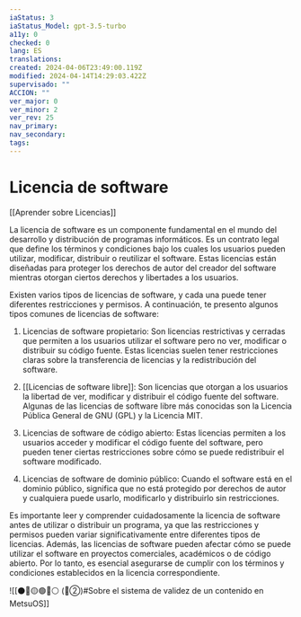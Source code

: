 ```yaml
---
iaStatus: 3
iaStatus_Model: gpt-3.5-turbo
a11y: 0
checked: 0
lang: ES
translations: 
created: 2024-04-06T23:49:00.119Z
modified: 2024-04-14T14:29:03.422Z
supervisado: ""
ACCION: ""
ver_major: 0
ver_minor: 2
ver_rev: 25
nav_primary: 
nav_secondary: 
tags:
---
```

# Licencia de software

[[Aprender sobre Licencias]]

La licencia de software es un componente fundamental en el mundo del desarrollo y distribución de programas informáticos. Es un contrato legal que define los términos y condiciones bajo los cuales los usuarios pueden utilizar, modificar, distribuir o reutilizar el software. Estas licencias están diseñadas para proteger los derechos de autor del creador del software mientras otorgan ciertos derechos y libertades a los usuarios.

Existen varios tipos de licencias de software, y cada una puede tener diferentes restricciones y permisos. A continuación, te presento algunos tipos comunes de licencias de software:

1. Licencias de software propietario: Son licencias restrictivas y cerradas que permiten a los usuarios utilizar el software pero no ver, modificar o distribuir su código fuente. Estas licencias suelen tener restricciones claras sobre la transferencia de licencias y la redistribución del software.
    
2. [[Licencias de software libre]]: Son licencias que otorgan a los usuarios la libertad de ver, modificar y distribuir el código fuente del software. Algunas de las licencias de software libre más conocidas son la Licencia Pública General de GNU (GPL) y la Licencia MIT.
    
3. Licencias de software de código abierto: Estas licencias permiten a los usuarios acceder y modificar el código fuente del software, pero pueden tener ciertas restricciones sobre cómo se puede redistribuir el software modificado.
    
4. Licencias de software de dominio público: Cuando el software está en el dominio público, significa que no está protegido por derechos de autor y cualquiera puede usarlo, modificarlo y distribuirlo sin restricciones.
    

Es importante leer y comprender cuidadosamente la licencia de software antes de utilizar o distribuir un programa, ya que las restricciones y permisos pueden variar significativamente entre diferentes tipos de licencias. Además, las licencias de software pueden afectar cómo se puede utilizar el software en proyectos comerciales, académicos o de código abierto. Por lo tanto, es esencial asegurarse de cumplir con los términos y condiciones establecidos en la licencia correspondiente.

![[⚫🔴🟡🟢🔵⚪ (🔴②)#Sobre el sistema de validez de un contenido en MetsuOS]]